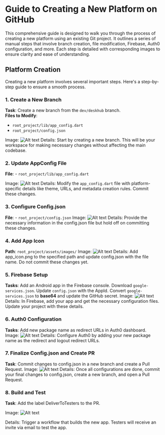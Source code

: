 # Guide to Creating a New Platform on GitHub

This comprehensive guide is designed to walk you through the process of creating a new platform using an existing Git project. It outlines a series of manual steps that involve branch creation, file modification, Firebase, Auth0 configuration, and more. Each step is detailed with corresponding images to ensure clarity and ease of understanding.

## Platform Creation

Creating a new platform involves several important steps. Here's a step-by-step guide to ensure a smooth process.

### 1. Create a New Branch

**Task**: Create a new branch from the `dev/deskhub` branch.  
**Files to Modify**:  
- `root_project/lib/app_config.dart`  
- `root_project/config.json`

Image:
![Alt text](s3platform_ec.europa.eu.jpg?raw=true "Optional Title")
Details: Start by creating a new branch. This will be your workspace for making necessary changes without affecting the main codebase.
### 2. Update AppConfig File

**File**: - `root_project/lib/app_config.dart`

Image: 
![Alt text](s3platform_ec.europa.eu.jpg?raw=true "Optional Title")
Details: Modify the `app_config.dart` file with platform-specific details like theme, URLs, and metadata creation rules. Commit these changes.
### 3. Configure Config.json

**File**: - `root_project/config.json`
Image: 
![Alt text](s3platform_ec.europa.eu.jpg?raw=true "Optional Title")
Details: Provide the necessary information in the config.json file but hold off on committing these changes.
### 4. Add App Icon

**Path**: `root_project/assets/images/`
Image: 
![Alt text](s3platform_ec.europa.eu.jpg?raw=true "Optional Title")
Details: Add app_icon.png to the specified path and update config.json with the file name. Do not commit these changes yet.
### 5. Firebase Setup

**Tasks**:
Add an Android app in the Firebase console.
Download `google-services.json`.
Update `config.json` with the AppId.
Convert `google-services.json` to **base64** and update the GitHub secret.
Image:
![Alt text](s3platform_ec.europa.eu.jpg?raw=true "Optional Title")
Details: In Firebase, add your app and get the necessary configuration files. Update your project with these details.
### 6. Auth0 Configuration

**Tasks**:
Add new package name as redirect URLs in Auth0 dashboard.
Image: 
![Alt text](s3platform_ec.europa.eu.jpg?raw=true "Optional Title")
Details: Configure Auth0 by adding your new package name as the redirect and logout redirect URLs.
### 7. Finalize Config.json and Create PR

**Task**: Commit changes to config.json in a new branch and create a Pull Request.
Image: 
![Alt text](s3platform_ec.europa.eu.jpg?raw=true "Optional Title")
Details: Once all configurations are done, commit your final changes to config.json, create a new branch, and open a Pull Request.
### 8. Build and Test

**Task**: Add the label DeliverToTesters to the PR.

Image: 
![Alt text](s3platform_ec.europa.eu.jpg?raw=true "Optional Title")

Details: Trigger a workflow that builds the new app. Testers will receive an invite via email to test the app.
